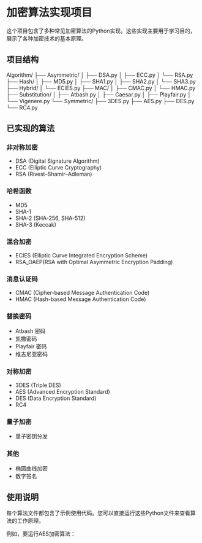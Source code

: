 # 加密算法实现项目

这个项目包含了多种常见加密算法的Python实现。这些实现主要用于学习目的，展示了各种加密技术的基本原理。

## 项目结构
Algorithm/
├── Asymmetric/
│ ├── DSA.py
│ ├── ECC.py
│ └── RSA.py
├── Hash/
│ ├── MD5.py
│ ├── SHA1.py
│ ├── SHA2.py
│ └── SHA3.py
├── Hybrid/
│ └── ECIES.py
├── MAC/
│ ├── CMAC.py
│ └── HMAC.py
├── Substitution/
│ ├── Atbash.py
│ ├── Caesar.py
│ ├── Playfair.py
│ └── Vigenere.py
└── Symmetric/
├── 3DES.py
├── AES.py
├── DES.py
└── RC4.py

## 已实现的算法

### 非对称加密
- DSA (Digital Signature Algorithm)
- ECC (Elliptic Curve Cryptography)
- RSA (Rivest–Shamir–Adleman)

### 哈希函数
- MD5
- SHA-1
- SHA-2 (SHA-256, SHA-512)
- SHA-3 (Keccak)

### 混合加密
- ECIES (Elliptic Curve Integrated Encryption Scheme)
- RSA_OAEP(RSA with Optimal Asymmetric Encryption Padding)

### 消息认证码
- CMAC (Cipher-based Message Authentication Code)
- HMAC (Hash-based Message Authentication Code)

### 替换密码
- Atbash 密码
- 凯撒密码
- Playfair 密码
- 维吉尼亚密码

### 对称加密
- 3DES (Triple DES)
- AES (Advanced Encryption Standard)
- DES (Data Encryption Standard)
- RC4

### 量子加密
- 量子密钥分发

### 其他
- 椭圆曲线加密
- 数字签名

## 使用说明

每个算法文件都包含了示例使用代码。您可以直接运行这些Python文件来查看算法的工作原理。

例如，要运行AES加密算法：


